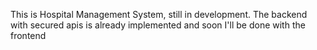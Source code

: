 This is Hospital Management System, still in development. The backend with secured apis is already implemented and soon I'll be done with the frontend
